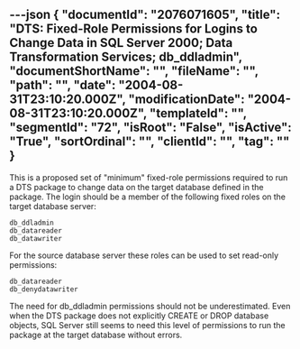 ---json
{
  "documentId": "2076071605",
  "title": "DTS: Fixed-Role Permissions for Logins to Change Data in SQL Server 2000; Data Transformation Services; db_ddladmin",
  "documentShortName": "",
  "fileName": "",
  "path": "",
  "date": "2004-08-31T23:10:20.000Z",
  "modificationDate": "2004-08-31T23:10:20.000Z",
  "templateId": "",
  "segmentId": "72",
  "isRoot": "False",
  "isActive": "True",
  "sortOrdinal": "",
  "clientId": "",
  "tag": ""
}
---

This is a proposed set of &quot;minimum&quot; fixed-role permissions required to run a DTS package to change data on the target database defined in the package. The login should be a member of the following fixed roles on the target database server:

    db_ddladmin
    db_datareader
    db_datawriter

For the source database server these roles can be used to set read-only permissions:

    db_datareader
    db_denydatawriter

The need for db_ddladmin permissions should not be underestimated. Even when the DTS package does not explicitly CREATE or DROP database objects, SQL Server still seems to need this level of permissions to run the package at the target database without errors.
